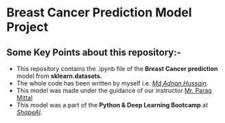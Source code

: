 # Breast Cancer Prediction Model Project

## __Some Key Points about this repository:-__
<ul>
<li>This repository contains the .ipynb file of the <b>Breast Cancer prediction</b> model from <b>sklearn.datasets.</b></li>
<li>The whole code has been written by myself i.e. <i><a href="https://www.linkedin.com/in/mdadnanhusaain">Md Adnan Hussain</a></i>.</li>
<li>This model was made under the guidance of our instructor <a href="https://www.linkedin.com/in/parag-mittal-905b31192/">Mr. Parag Mittal</a></li>
<li>This model was a part of the <b>Python & Deep Learning Bootcamp</b> at <i><a href="https://www.shapeai.tech">ShapeAI</a></i>.</li>
</ul>
